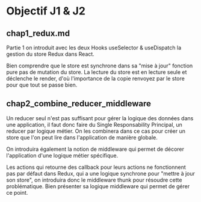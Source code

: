 # Objectif J1 & J2

## chap1_redux.md

Partie 1 on introduit avec les deux Hooks useSelector & useDispatch la gestion du store Redux dans React.

Bien comprendre que le store est synchrone dans sa "mise à jour" fonction pure pas de mutation du store. La lecture du store est en lecture seule et déclenche le render, d'où l'importance de la copie renvoyez par le store pour que tout se passe bien. 

## chap2_combine_reducer_middleware

Un reducer seul n'est pas suffisant pour gérer la logique des données dans une application, il faut donc faire du Single Responsability Principal, un reducer par logique métier. On les combinera dans ce cas pour créer un store que l'on peut lire dans l'application de manière globale.

On introduira également la notion de middleware qui permet de décorer l'application d'une logique métier spécifique.

Les actions qui retourne des callback pour leurs actions ne fonctionnent pas par défaut dans Redux, qui a une logique synchrone pour "mettre à jour son store", on introduira donc le middleware thunk pour résoudre cette problématique. Bien présenter sa logique middleware qui permet de gérer ce point.
